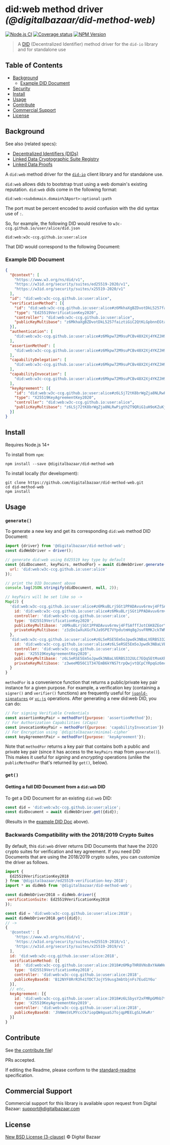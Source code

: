 # did:web method driver _(@digitalbazaar/did-method-web)_

[![Node.js CI](https://github.com/digitalbazaar/did-method-web/workflows/Node.js%20CI/badge.svg)](https://github.com/digitalbazaar/did-method-web/actions?query=workflow%3A%22Node.js+CI%22)
[![Coverage status](https://img.shields.io/codecov/c/github/digitalbazaar/did-method-web)](https://codecov.io/gh/digitalbazaar/did-method-web)
[![NPM Version](https://img.shields.io/npm/v/@digitalbazaar/did-method-web)](https://www.npmjs.com/package/@digitalbazaar/did-method-web)

> A [DID](https://w3c.github.io/did-core) (Decentralized Identifier) method driver for the `did-io` library and for standalone use

## Table of Contents

- [Background](#background)
  * [Example DID Document](#example-did-document)
- [Security](#security)
- [Install](#install)
- [Usage](#usage)
- [Contribute](#contribute)
- [Commercial Support](#commercial-support)
- [License](#license)

## Background

See also (related specs):

* [Decentralized Identifiers (DIDs)](https://w3c.github.io/did-core)
* [Linked Data Cryptographic Suite Registry](https://w3c-ccg.github.io/ld-cryptosuite-registry/)
* [Linked Data Proofs](https://w3c-dvcg.github.io/ld-proofs/)

A `did:web` method driver for the [`did-io`](https://github.com/digitalbazaar/did-io)
client library and for standalone use.

`did:web` allows dids to bootstrap trust using a web domain's existing reputation.
`did:web` dids come in the following format:

```
did:web:<subdomain.domain%3Aport>:optional:path
```

The port must be percent encoded to avoid confusion with the did syntax use of `:`.

So, for example, the following DID would resolve to `w3c-ccg.github.io/user/alice/did.json`

```
did:web:w3c-ccg.github.io:user:alice
```

That DID would correspond to the following Document:

### Example DID Document

```json
{
  "@context": [
    "https://www.w3.org/ns/did/v1",
    "https://w3id.org/security/suites/ed25519-2020/v1",
    "https://w3id.org/security/suites/x25519-2020/v1"
  ],
  "id": "did:web:w3c-ccg.github.io:user:alice",
  "verificationMethod": [{
    "id": "did:web:w3c-ccg.github.io:user:alice#z6MkhaXgBZDvotDkL5257faiztiGiC2QtKLGpbnnEGta2doK",
    "type": "Ed25519VerificationKey2020",
    "controller": "did:web:w3c-ccg.github.io:user:alice",
    "publicKeyMultibase": "z6MkhaXgBZDvotDkL5257faiztiGiC2QtKLGpbnnEGta2doK"
  }],
  "authentication": [
    "did:web:w3c-ccg.github.io:user:alice#z6Mkpw72M9suPCBv48X2Xj4YKZJH9W7wzEK1aS6JioKSo89C"
  ],
  "assertionMethod": [
    "did:web:w3c-ccg.github.io:user:alice#z6Mkpw72M9suPCBv48X2Xj4YKZJH9W7wzEK1aS6JioKSo89C"
  ],
  "capabilityDelegation": [
    "did:web:w3c-ccg.github.io:user:alice#z6Mkpw72M9suPCBv48X2Xj4YKZJH9W7wzEK1aS6JioKSo89C"
  ],
  "capabilityInvocation": [
    "did:web:w3c-ccg.github.io:user:alice#z6Mkpw72M9suPCBv48X2Xj4YKZJH9W7wzEK1aS6JioKSo89C"
  ],
  "keyAgreement": [{
    "id": "did:web:w3c-ccg.github.io:user:alice#z6LSj72tK8brWgZja8NLRwPigth2T9QRiG1uH9oKZuKjdh9p",
    "type": "X25519KeyAgreementKey2020",
    "controller": "did:web:w3c-ccg.github.io:user:alice",
    "publicKeyMultibase": "z6LSj72tK8brWgZja8NLRwPigth2T9QRiG1uH9oKZuKjdh9p"
  }]
}
```

## Install

Requires Node.js 14+

To install from `npm`:

```
npm install --save @digitalbazaar/did-method-web
```

To install locally (for development):

```
git clone https://github.com/digitalbazaar/did-method-web.git
cd did-method-web
npm install
```

## Usage

### `generate()`

To generate a new key and get its corresponding `did:web` method DID Document:

```js
import {driver} from '@digitalbazaar/did-method-web';
const didWebDriver = driver();

// generate did:web using Ed25519 key type by default
const {didDocument, keyPairs, methodFor} = await didWebDriver.generate({
  url: 'did:web:w3c-ccg.github.io:user:alice'
});

// print the DID Document above
console.log(JSON.stringify(didDocument, null, 2));

// keyPairs will be set like so ->
Map(2) {
  'did:web:w3c-ccg.github.io:user:alice#z6MkuBLrjSGt1PPADAvuv6rmvj4FfSAfffJotC6K8ZEorYmv' => Ed25519VerificationKey2020 {
    id: 'did:web:w3c-ccg.github.io:user:alice#z6MkuBLrjSGt1PPADAvuv6rmvj4FfSAfffJotC6K8ZEorYmv',
    controller: 'did:web:w3c-ccg.github.io:user:alice',
    type: 'Ed25519VerificationKey2020',
    publicKeyMultibase: 'z6MkuBLrjSGt1PPADAvuv6rmvj4FfSAfffJotC6K8ZEorYmv',
    privateKeyMultibase: 'z3zDo1wXuXGcFkJa9SPE7VYpdutmHq8gJsvFRMKJckTWMykoHsAjWNbHXqzrZ8qa7aWdDTjmJNJ1amYEG2mCvZZeY'
  },
  'did:web:w3c-ccg.github.io:user:alice#z6LSeRSE5Em5oJpwdk3NBaLVERBS332ULC7EQq5EtMsmXhsM' => X25519KeyAgreementKey2020 {
    id: 'did:web:w3c-ccg.github.io:user:alice#z6LSeRSE5Em5oJpwdk3NBaLVERBS332ULC7EQq5EtMsmXhsM',
    controller: 'did:web:w3c-ccg.github.io:user:alice',
    type: 'X25519KeyAgreementKey2020',
    publicKeyMultibase: 'z6LSeRSE5Em5oJpwdk3NBaLVERBS332ULC7EQq5EtMsmXhsM',
    privateKeyMultibase: 'z3weeMD56C1T347EmB6kYNS7trpQwjvtQCpCYRpqGz6mcemT'
  }
}
```

`methodFor` is a convenience function that returns a public/private key pair
instance for a given purpose. For example, a verification key (containing a
`signer()` and `verifier()` functions) are frequently useful for
[`jsonld-signatures`](https://github.com/digitalbazaar/jsonld-signatures) or
[`vc-js`](https://github.com/digitalbazaar/vc-js) operations. After generating
a new did:web DID, you can do:

```js
// For signing Verifiable Credentials
const assertionKeyPair = methodFor({purpose: 'assertionMethod'});
// For Authorization Capabilities (zCaps)
const invocationKeyPair = methodFor({purpose: 'capabilityInvocation'});
// For Encryption using `@digitalbazaar/minimal-cipher`
const keyAgreementPair = methodFor({purpose: 'keyAgreement'});
```

Note that `methodFor` returns a key pair that contains both a public and private
key pair (since it has access to the `keyPairs` map from `generate()`).
This makes it useful for _signing_ and _encrypting_ operations (unlike the
`publicMethodFor` that's returned by `get()`, below).

### `get()`

#### Getting a full DID Document from a `did:web` DID

To get a DID Document for an existing `did:web` DID:

```js
const did = 'did:web:w3c-ccg.github.io:user:alice';
const didDocument = await didWebDriver.get({did});
```

(Results in the [example DID Doc](#example-did-document) above).
### Backwards Compatibility with the 2018/2019 Crypto Suites

By default, this `did:web` driver returns DID Documents that have the 2020
crypto suites for verification and key agreement.
If you need DID Documents that are using the 2018/2019 crypto suites,
you can customize the driver as follows.

```js
import {
  Ed25519VerificationKey2018
} from '@digitalbazaar/ed25519-verification-key-2018';
import * as didWeb from '@digitalbazaar/did-method-web';

const didWebDriver2018 = didWeb.driver({
 verificationSuite: Ed25519VerificationKey2018
});

const did = 'did:web:w3c-ccg.github.io:user:alice:2018';
await didWebDriver2018.get({did});
// ->
{
  '@context': [
    'https://www.w3.org/ns/did/v1',
    'https://w3id.org/security/suites/ed25519-2018/v1',
    'https://w3id.org/security/suites/x25519-2019/v1'
  ],
  id: 'did:web:w3c-ccg.github.io:user:alice:2018',
  verificationMethod: [{
    id: 'did:web:w3c-ccg.github.io:user:alice:2018#z6MkpTHR8VNsBxYAAWHut2Geadd9jSwuBV8xRoAnwWsdvktH',
    type: 'Ed25519VerificationKey2018',
    controller: 'did:web:w3c-ccg.github.io:user:alice:2018',
    publicKeyBase58: 'B12NYF8RrR3h41TDCTJojY59usg3mbtbjnFs7Eud1Y6u'
  }],
  // etc,
  keyAgreement: [{
    id: 'did:web:w3c-ccg.github.io:user:alice:2018#z6LSbysY2xFMRpGMhb7tFTLMpeuPRaqaWM1yECx2AtzE3KCc',
    type: 'X25519KeyAgreementKey2019',
    controller: 'did:web:w3c-ccg.github.io:user:alice:2018',
    publicKeyBase58: 'JhNWeSVLMYccCk7iopQW4guaSJTojqpMEELgSLhKwRr'
  }]
}
```

## Contribute

See [the contribute file](https://github.com/digitalbazaar/bedrock/blob/master/CONTRIBUTING.md)!

PRs accepted.

If editing the Readme, please conform to the
[standard-readme](https://github.com/RichardLitt/standard-readme) specification.

## Commercial Support

Commercial support for this library is available upon request from
Digital Bazaar: support@digitalbazaar.com

## License

[New BSD License (3-clause)](LICENSE) © Digital Bazaar
